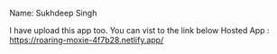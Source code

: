 Name: Sukhdeep Singh

I have upload this app too. You can vist to the link below
Hosted App : https://roaring-moxie-4f7b28.netlify.app/
